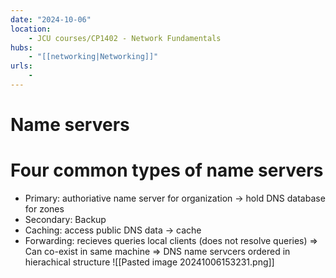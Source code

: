 ```yaml
---
date: "2024-10-06"
location: 
    - JCU courses/CP1402 - Network Fundamentals
hubs: 
    - "[[networking|Networking]]"
urls:
    - 
---
```


# Name servers
# Four common types of name servers
+ Primary: authoriative name server for organization -> hold DNS database for zones
+ Secondary: Backup
+ Caching: access public DNS data -> cache 
+ Forwarding: recieves queries local clients (does not resolve queries)
=> Can co-exist in same machine
=> DNS name servcers ordered in hierachical structure
![[Pasted image 20241006153231.png]]
